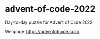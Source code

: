 # advent-of-code-2022

Day-to-day puzzle for Advent of Code 2022

Webpage: https://adventofcode.com/
